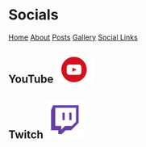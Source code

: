 # Socials
[Home](index.md)  [About](about.md)  [Posts](posts.md)  [Gallery](gallery.md)  [Social Links](socials.md)

## YouTube <img src="/resources/yt.png" alt="drawing" width="75"/>

## Twitch <img src="/resources/twitch.png" alt="drawing" width="75"/>

